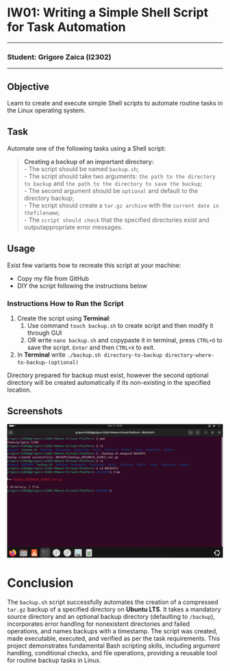 # IW01: Writing a Simple Shell Script for Task Automation
---
### Student: Grigore Zaica (I2302)
---
## Objective
Learn to create and execute simple Shell scripts to automate routine tasks in the Linux operating system.

## Task
Automate one of the following tasks using a Shell script:

> __Creating a backup of an important directory:__
<br> - The script should be named `backup.sh`;
<br> - The script should take two arguments: `the path to the directory to backup` and `the path to the directory to save the backup`;
<br> - The second argument should be `optional` and default to the directory backup;
<br> - The script should create a `tar.gz archive` with the `current date in thefilename`;
<br> - The `script should check` that the specified directories exist and outputappropriate error messages.

## Usage
Exist few variants how to recreate this script at your machine:
- Copy my file from GitHub
- DIY the script following the instructions below

### Instructions How to Run the Script
1. Create the script using __Terminal__:
    1. Use command `touch backup.sh` to create script and then modify it through GUI
    2. OR write `nano backup.sh` and copypaste it in terminal, press `CTRL+O` to save the script. `Enter` and then `CTRL+X` to exit.
2. In __Terminal__ write `./backup.sh directory-to-backup directory-where-to-backup-(optional)`

Directory prepared for backup must exist, however the second optional directory will be created automatically if its non-existing in the specified location.

## Screenshots

![Using the Script](screenshots/Screenshot_1.png)

# Conclusion
The `backup.sh` script successfully automates the creation of a compressed `tar.gz` backup of a specified directory on __Ubuntu LTS__. It takes a mandatory source directory and an optional backup directory (defaulting to `/backup`), incorporates error handling for nonexistent directories and failed operations, and names backups with a timestamp. The script was created, made executable, executed, and verified as per the task requirements. This project demonstrates fundamental Bash scripting skills, including argument handling, conditional checks, and file operations, providing a reusable tool for routine backup tasks in Linux.